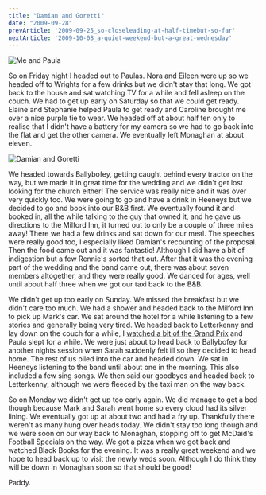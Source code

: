 ```yaml
---
title: "Damian and Goretti"
date: "2009-09-28"
prevArticle: '2009-09-25_so-closeleading-at-half-timebut-so-far'
nextArticle: '2009-10-08_a-quiet-weekend-but-a-great-wednesday'
---
```

![Me and Paula](/images/P9260313.JPG "Before we got going")

So on Friday night I headed out to Paulas. Nora and Eileen were up so we headed off to Wrights for a few drinks but we didn't stay that long. We got back to the house and sat watching TV for a while and fell asleep on the couch. We had to get up early on Saturday so that we could get ready. Elaine and Stephanie helped Paula to get ready and Caroline brought me over a nice purple tie to wear. We headed off at about half ten only to realise that I didn't have a battery for my camera so we had to go back into the flat and get the other camera. We eventually left Monaghan at about eleven.

![Damian and Goretti](/images/P9270054.JPG "The happy couple")

We headed towards Ballybofey, getting caught behind every tractor on the way, but we made it in great time for the wedding and we didn't get lost looking for the church either! The service was really nice and it was over very quickly too. We were going to go and have a drink in Heeneys but we decided to go and book into our B&B first. We eventually found it and booked in, all the while talking to the guy that owned it, and he gave us directions to the Milford Inn, it turned out to only be a couple of three miles away! There we had a few drinks and sat down for our meal. The speeches were really good too, I especially liked Damian's recounting of the proposal. Then the food came out and it was fantastic! Although I did have a bit of indigestion but a few Rennie's  sorted that out. After that it was the evening part of the wedding and the band came out, there was about seven members altogether, and they were really good. We danced for ages, well until about half three when we got our taxi back to the B&B.

We didn't get up too early on Sunday. We missed the breakfast but we didn't care too much. We had a shower and headed back to the Milford Inn to pick up Mark's car. We sat around the hotel for a while listening to a few stories and generally being very tired. We headed back to Letterkenny and lay down on the couch for a while, I [watched a bit of the Grand Prix](http://www.rte.ie/sport/motorsport/2009/0927/singaporegp.html) and Paula slept for a while. We were just about to head back to Ballybofey for another nights session when Sarah suddenly felt ill so they decided to head home. The rest of us piled into the car and headed down. We sat in Heeneys listening to the band until about one in the morning. This also included a few sing songs. We then said our goodbyes and headed back to Letterkenny, although we were fleeced by the taxi man on the way back.

So on Monday we didn't get up too early again. We did manage to get a bed though because Mark and Sarah went home so every cloud had its silver lining. We eventually got up at about two and had a fry up. Thankfully there weren't as many hung over heads today. We didn't stay too long though and we were soon on our way back to Monaghan, stopping off to get McDaid's Football Specials on the way. We got a pizza when we got back and watched Black Books for the evening. It was a really great weekend and we hope to head back up to visit the newly weds soon. Although I do think they will be down in Monaghan soon so that should be good!

Paddy.